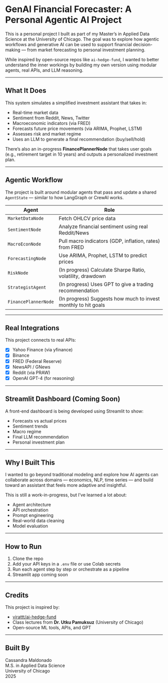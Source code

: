 # GenAI Financial Forecaster: A Personal Agentic AI Project

This is a personal project I built as part of my Master’s in Applied Data Science at the University of Chicago. The goal was to explore how agentic workflows and generative AI can be used to support financial decision-making — from market forecasting to personal investment planning.

While inspired by open-source repos like `ai-hedge-fund`, I wanted to better understand the inner workings by building my own version using modular agents, real APIs, and LLM reasoning.

---

## What It Does

This system simulates a simplified investment assistant that takes in:
- Real-time market data
- Sentiment from Reddit, News, Twitter
- Macroeconomic indicators (via FRED)
- Forecasts future price movements (via ARIMA, Prophet, LSTM)
- Assesses risk and market regime
- Uses an LLM to generate a final recommendation (buy/sell/hold)

There’s also an in-progress **FinancePlannerNode** that takes user goals (e.g., retirement target in 10 years) and outputs a personalized investment plan.

---

## Agentic Workflow

The project is built around modular agents that pass and update a shared `AgentState` — similar to how LangGraph or CrewAI works.

| Agent | Role |
|-------|------|
| `MarketDataNode` | Fetch OHLCV price data |
| `SentimentNode` | Analyze financial sentiment using real Reddit/News |
| `MacroEconNode` | Pull macro indicators (GDP, inflation, rates) from FRED |
| `ForecastingNode` | Use ARIMA, Prophet, LSTM to predict prices |
| `RiskNode` | (In progress) Calculate Sharpe Ratio, volatility, drawdown |
| `StrategistAgent` | (In progress) Uses GPT to give a trading recommendation |
| `FinancePlannerNode` | (In progress) Suggests how much to invest monthly to hit goals |

---

## Real Integrations

This project connects to real APIs:

- [x] Yahoo Finance (via yfinance)
- [x] Binance
- [x] FRED (Federal Reserve)
- [x] NewsAPI / GNews
- [x] Reddit (via PRAW)
- [x] OpenAI GPT-4 (for reasoning)

---

## Streamlit Dashboard (Coming Soon)

A front-end dashboard is being developed using Streamlit to show:
- Forecasts vs actual prices
- Sentiment trends
- Macro regime
- Final LLM recommendation
- Personal investment plan

---

## Why I Built This

I wanted to go beyond traditional modeling and explore how AI agents can collaborate across domains — economics, NLP, time series — and build toward an assistant that feels more adaptive and insightful.

This is still a work-in-progress, but I’ve learned a lot about:
- Agent architecture
- API orchestration
- Prompt engineering
- Real-world data cleaning
- Model evaluation

---

## How to Run

1. Clone the repo
2. Add your API keys in a `.env` file or use Colab secrets
3. Run each agent step by step or orchestrate as a pipeline
4. Streamlit app coming soon

---

## Credits

This project is inspired by:
- [virattt/ai-hedge-fund](https://github.com/virattt/ai-hedge-fund)
- Class lectures from **Dr. Utku Pamuksuz** (University of Chicago)
- Open-source ML tools, APIs, and GPT

---

## Built By

Cassandra Maldonado  
M.S. in Applied Data Science  
University of Chicago  
2025  
